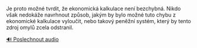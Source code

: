 
Je proto možné tvrdit, že ekonomická kalkulace není bezchybná. Nikdo však nedokáže navrhnout způsob, jakým by bylo možné tuto chybu z ekonomické kalkulace vyloučit, nebo takový peněžní systém, který by tento zdroj omylů zcela odstranil.

[🔊 Poslechnout audio](/data/7-paragraphs/audio/chapter_79/para_012-Je-proto-mon-tvrdit-e-ekonomick-kalkulace-nen.mp3)
